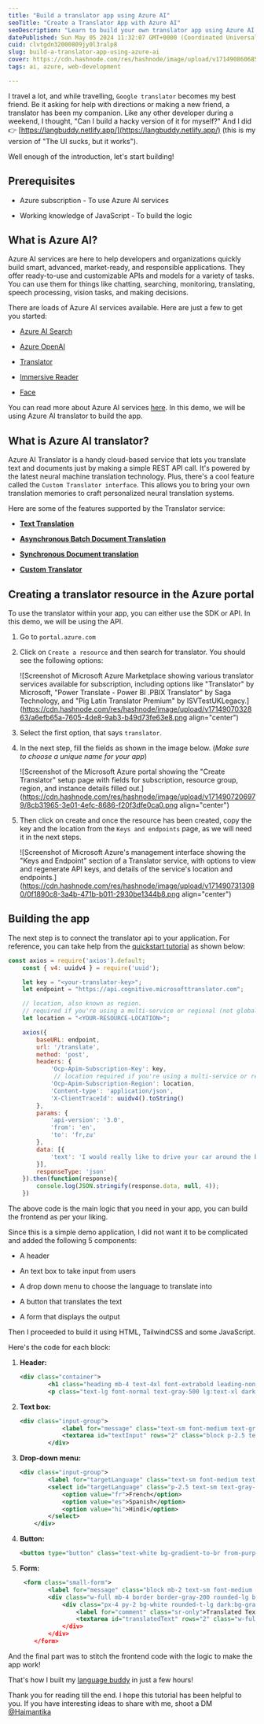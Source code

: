 ```yaml
---
title: "Build a translator app using Azure AI"
seoTitle: "Create a Translator App with Azure AI"
seoDescription: "Learn to build your own translator app using Azure AI with this step-by-step guide"
datePublished: Sun May 05 2024 11:32:07 GMT+0000 (Coordinated Universal Time)
cuid: clvtgdn32000809jy0l3ralp8
slug: build-a-translator-app-using-azure-ai
cover: https://cdn.hashnode.com/res/hashnode/image/upload/v1714908606852/244c4ff4-7794-4369-9bc9-8767412983fd.png
tags: ai, azure, web-development

---
```


I travel a lot, and while travelling, `Google translator` becomes my best friend. Be it asking for help with directions or making a new friend, a translator has been my companion. Like any other developer during a weekend, I thought, "Can I build a hacky version of it for myself?" And I did 👉 [https://langbuddy.netlify.app/](https://langbuddy.netlify.app/) (this is my version of "The UI sucks, but it works").

Well enough of the introduction, let's start building!

## Prerequisites

* Azure subscription - To use Azure AI services
    
* Working knowledge of JavaScript - To build the logic
    

## What is Azure AI?

Azure AI services are here to help developers and organizations quickly build smart, advanced, market-ready, and responsible applications. They offer ready-to-use and customizable APIs and models for a variety of tasks. You can use them for things like chatting, searching, monitoring, translating, speech processing, vision tasks, and making decisions.

There are loads of Azure AI services available. Here are just a few to get you started:

* [Azure AI Search](https://learn.microsoft.com/en-us/azure/search/)
    
* [Azure OpenAI](https://learn.microsoft.com/en-us/azure/ai-services/openai/)
    
* [Translator](https://learn.microsoft.com/en-us/azure/ai-services/translator/)
    
* [Immersive Reader](https://learn.microsoft.com/en-us/azure/ai-services/immersive-reader/)
    
* [Face](https://learn.microsoft.com/en-us/azure/ai-services/computer-vision/overview-identity)
    

You can read more about Azure AI services [here](https://azure.microsoft.com/en-in/products/ai-services). In this demo, we will be using Azure AI translator to build the app.

## What is Azure AI translator?

Azure AI Translator is a handy cloud-based service that lets you translate text and documents just by making a simple REST API call. It's powered by the latest neural machine translation technology. Plus, there's a cool feature called the `Custom Translator interface`. This allows you to bring your own translation memories to craft personalized neural translation systems.

Here are some of the features supported by the Translator service:

* [**Text Translation**](https://learn.microsoft.com/en-us/azure/ai-services/translator/text-translation-overview)
    
* [**Asynchronous Batch Document Translation**](https://learn.microsoft.com/en-us/azure/ai-services/translator/document-translation/overview)
    
* [**Synchronous Document translation**](https://learn.microsoft.com/en-us/azure/ai-services/translator/document-translation/reference/synchronous-rest-api-guide)
    
* [**Custom Translator**](https://learn.microsoft.com/en-us/azure/ai-services/translator/custom-translator/overview)
    

## Creating a translator resource in the Azure portal

To use the translator within your app, you can either use the SDK or API. In this demo, we will be using the API.

1. Go to `portal.azure.com`
    
2. Click on `Create a resource` and then search for translator. You should see the following options:
    
    ![Screenshot of Microsoft Azure Marketplace showing various translator services available for subscription, including options like "Translator" by Microsoft, "Power Translate - Power BI .PBIX Translator" by Saga Technology, and "Pig Latin Translator Premium" by ISVTestUKLegacy.](https://cdn.hashnode.com/res/hashnode/image/upload/v1714907032863/a6efb65a-7605-4de8-9ab3-b49d73fe63e8.png align="center")
    
3. Select the first option, that says `translator`.
    
4. In the next step, fill the fields as shown in the image below. (*Make sure to choose a unique name for your app*)
    
    ![Screenshot of the Microsoft Azure portal showing the "Create Translator" setup page with fields for subscription, resource group, region, and instance details filled out.](https://cdn.hashnode.com/res/hashnode/image/upload/v1714907206979/8cb31965-3e01-4efc-8686-f20f3dfe0ca0.png align="center")
    
5. Then click on create and once the resource has been created, copy the key and the location from the `Keys and endpoints` page, as we will need it in the next steps.
    
    ![Screenshot of Microsoft Azure's management interface showing the "Keys and Endpoint" section of a Translator service, with options to view and regenerate API keys, and details of the service's location and endpoints.](https://cdn.hashnode.com/res/hashnode/image/upload/v1714907313080/0f1890c8-3a4b-471b-b011-2930be1344b8.png align="center")
    

## Building the app

The next step is to connect the translator api to your application. For reference, you can take help from the [quickstart tutorial](https://learn.microsoft.com/en-us/azure/ai-services/translator/quickstart-text-rest-api?tabs=csharp) as shown below:

```javascript
const axios = require('axios').default;
    const { v4: uuidv4 } = require('uuid');

    let key = "<your-translator-key>";
    let endpoint = "https://api.cognitive.microsofttranslator.com";

    // location, also known as region.
    // required if you're using a multi-service or regional (not global) resource. It can be found in the Azure portal on the Keys and Endpoint page.
    let location = "<YOUR-RESOURCE-LOCATION>";

    axios({
        baseURL: endpoint,
        url: '/translate',
        method: 'post',
        headers: {
            'Ocp-Apim-Subscription-Key': key,
             // location required if you're using a multi-service or regional (not global) resource.
            'Ocp-Apim-Subscription-Region': location,
            'Content-type': 'application/json',
            'X-ClientTraceId': uuidv4().toString()
        },
        params: {
            'api-version': '3.0',
            'from': 'en',
            'to': 'fr,zu'
        },
        data: [{
            'text': 'I would really like to drive your car around the block a few times!'
        }],
        responseType: 'json'
    }).then(function(response){
        console.log(JSON.stringify(response.data, null, 4));
    })
```

The above code is the main logic that you need in your app, you can build the frontend as per your liking.

Since this is a simple demo application, I did not want it to be complicated and added the following 5 components:

* A header
    
* An text box to take input from users
    
* A drop down menu to choose the language to translate into
    
* A button that translates the text
    
* A form that displays the output
    

Then I proceeded to build it using HTML, TailwindCSS and some JavaScript.

Here's the code for each block:

1. **Header:**
    
    ```xml
    <div class="container">
            <h1 class="heading mb-4 text-4xl font-extrabold leading-none tracking-tight text-gray-900 md:text-5xl lg:text-6xl dark:text-white"><span class="text-blue-600 dark:text-blue-500">The AI </span> translator app.</h1>
            <p class="text-lg font-normal text-gray-500 lg:text-xl dark:text-gray-400">In a new country? Making friends from all across the world? This app will help you make conversations faster and easier.</p>
    ```
    
2. **Text box:**
    
    ```xml
    <div class="input-group">
                <label for="message" class="text-sm font-medium text-gray-900 dark:text-white">Your message</label>
                <textarea id="textInput" rows="2" class="block p-2.5 text-sm text-gray-900 bg-gray-50 rounded-lg border border-gray-300 focus:ring-blue-500 focus:border-blue-500 dark:bg-gray-700 dark:border-gray-600 dark:placeholder-gray-400 dark:text-white dark:focus:ring-blue-500 dark:focus:border-blue-500 small-textarea" placeholder="Enter the text you want to translate"></textarea>
            </div>
    ```
    
3. **Drop-down menu:**
    
    ```xml
    <div class="input-group">
            <label for="targetLanguage" class="text-sm font-medium text-gray-900 dark:text-white">Target Language</label>
            <select id="targetLanguage" class="p-2.5 text-sm text-gray-900 bg-gray-50 rounded-lg border border-gray-300 focus:ring-blue-500 focus:border-blue-500 dark:bg-gray-700 dark:border-gray-600 dark:placeholder-gray-400 dark:text-white dark:focus:ring-blue-500 dark:focus:border-blue-500">
                <option value="fr">French</option>
                <option value="es">Spanish</option>
                <option value="hi">Hindi</option>
            </select>
        </div>
    ```
    
4. **Button:**
    
    ```xml
    <button type="button" class="text-white bg-gradient-to-br from-purple-600 to-blue-500 hover:bg-gradient-to-bl focus:ring-4 focus:outline-none focus:ring-blue-300 dark:focus:ring-blue-800 font-medium rounded-lg text-sm px-5 py-2.5 text-center me-2 mb-2" onclick="translateText()">Translate</button>
    ```
    
5. **Form:**
    
    ```xml
     <form class="small-form">
            <label for="message" class="block mb-2 text-sm font-medium text-gray-900 dark:text-white">Output</label>
            <div class="w-full mb-4 border border-gray-200 rounded-lg bg-gray-50 dark:bg-gray-700 dark:border-gray-600">
                <div class="px-4 py-2 bg-white rounded-t-lg dark:bg-gray-800">
                    <label for="comment" class="sr-only">Translated Text</label>
                    <textarea id="translatedText" rows="2" class="w-full px-0 text-sm text-gray-900 bg-white border-0 dark:bg-gray-800 focus:ring-0 dark:text-white dark:placeholder-gray-400 small-textarea" readonly></textarea>
                </div>
            </div>
        </form>
    ```
    

And the final part was to stitch the frontend code with the logic to make the app work!

That's how I built my [language buddy](https://langbuddy.netlify.app/) in just a few hours!

Thank you for reading till the end. I hope this tutorial has been helpful to you. If you have interesting ideas to share with me, shoot a DM [@Haimantika](https://twitter.com/HaimantikaM)